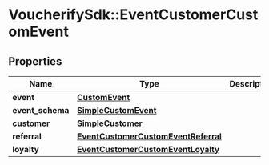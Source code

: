 # VoucherifySdk::EventCustomerCustomEvent

## Properties

| Name | Type | Description | Notes |
| ---- | ---- | ----------- | ----- |
| **event** | [**CustomEvent**](CustomEvent.md) |  |  |
| **event_schema** | [**SimpleCustomEvent**](SimpleCustomEvent.md) |  |  |
| **customer** | [**SimpleCustomer**](SimpleCustomer.md) |  |  |
| **referral** | [**EventCustomerCustomEventReferral**](EventCustomerCustomEventReferral.md) |  |  |
| **loyalty** | [**EventCustomerCustomEventLoyalty**](EventCustomerCustomEventLoyalty.md) |  |  |

